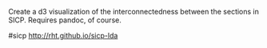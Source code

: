 Create a d3 visualization of the interconnectedness between the sections in SICP.
Requires pandoc, of course.

#sicp http://rht.github.io/sicp-lda

